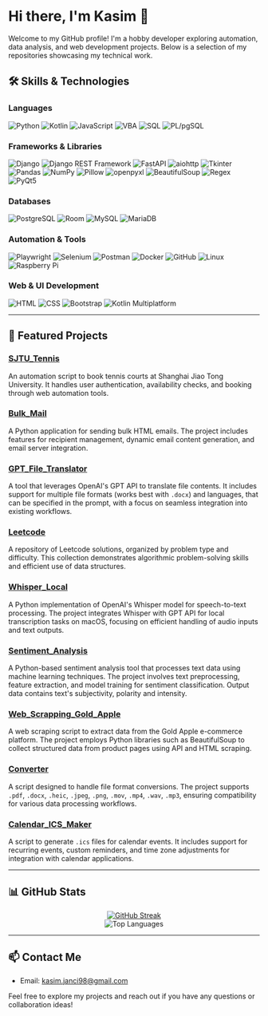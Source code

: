 # Hi there, I'm Kasim 👋

Welcome to my GitHub profile! I'm a hobby developer exploring automation, data analysis, and web development projects. Below is a selection of my repositories showcasing my technical work.

## 🛠️ Skills & Technologies

### Languages
![Python](https://img.shields.io/badge/Python-3776AB?style=for-the-badge&logo=python&logoColor=white)
![Kotlin](https://img.shields.io/badge/Kotlin-7F52FF?style=for-the-badge&logo=kotlin&logoColor=white)
![JavaScript](https://img.shields.io/badge/JavaScript-F7DF1E?style=for-the-badge&logo=javascript&logoColor=black)
![VBA](https://img.shields.io/badge/VBA-004B87?style=for-the-badge&logo=microsoft-excel&logoColor=white)
![SQL](https://img.shields.io/badge/SQL-025E8C?style=for-the-badge&logo=sqlite&logoColor=white)
![PL/pgSQL](https://img.shields.io/badge/PL/pgSQL-336791?style=for-the-badge&logo=postgresql&logoColor=white)

### Frameworks & Libraries
![Django](https://img.shields.io/badge/Django-092E20?style=for-the-badge&logo=django&logoColor=white)
![Django REST Framework](https://img.shields.io/badge/DRF-ff1709?style=for-the-badge&logo=django&logoColor=white)
![FastAPI](https://img.shields.io/badge/FastAPI-005571?style=for-the-badge&logo=fastapi&logoColor=white)
![aiohttp](https://img.shields.io/badge/aiohttp-005571?style=for-the-badge&logo=python&logoColor=white)
![Tkinter](https://img.shields.io/badge/Tkinter-FF69B4?style=for-the-badge&logo=python&logoColor=white)
![Pandas](https://img.shields.io/badge/Pandas-150458?style=for-the-badge&logo=pandas&logoColor=white)
![NumPy](https://img.shields.io/badge/NumPy-013243?style=for-the-badge&logo=numpy&logoColor=white)
![Pillow](https://img.shields.io/badge/Pillow-9C27B0?style=for-the-badge&logo=python&logoColor=white)
![openpyxl](https://img.shields.io/badge/openpyxl-3C78D8?style=for-the-badge&logo=python&logoColor=white)
![BeautifulSoup](https://img.shields.io/badge/BeautifulSoup-4B8BBE?style=for-the-badge&logo=python&logoColor=white)
![Regex](https://img.shields.io/badge/Regex-E10098?style=for-the-badge&logo=python&logoColor=white)
![PyQt5](https://img.shields.io/badge/PyQt5-41CD52?style=for-the-badge&logo=qt&logoColor=white)

### Databases
![PostgreSQL](https://img.shields.io/badge/PostgreSQL-336791?style=for-the-badge&logo=postgresql&logoColor=white)
![Room](https://img.shields.io/badge/Room-FF6F00?style=for-the-badge&logo=sqlite&logoColor=white)
![MySQL](https://img.shields.io/badge/MySQL-4479A1?style=for-the-badge&logo=mysql&logoColor=white)
![MariaDB](https://img.shields.io/badge/MariaDB-003545?style=for-the-badge&logo=mariadb&logoColor=white)

### Automation & Tools
![Playwright](https://img.shields.io/badge/Playwright-2EAD33?style=for-the-badge&logo=playwright&logoColor=white)
![Selenium](https://img.shields.io/badge/Selenium-43B02A?style=for-the-badge&logo=selenium&logoColor=white)
![Postman](https://img.shields.io/badge/Postman-FF6C37?style=for-the-badge&logo=postman&logoColor=white)
![Docker](https://img.shields.io/badge/Docker-2496ED?style=for-the-badge&logo=docker&logoColor=white)
![GitHub](https://img.shields.io/badge/GitHub-181717?style=for-the-badge&logo=github&logoColor=white)
![Linux](https://img.shields.io/badge/Linux-FCC624?style=for-the-badge&logo=linux&logoColor=black)
![Raspberry Pi](https://img.shields.io/badge/Raspberry_Pi-C51A4A?style=for-the-badge&logo=raspberry-pi&logoColor=white)

### Web & UI Development
![HTML](https://img.shields.io/badge/HTML-E34F26?style=for-the-badge&logo=html5&logoColor=white)
![CSS](https://img.shields.io/badge/CSS-1572B6?style=for-the-badge&logo=css3&logoColor=white)
![Bootstrap](https://img.shields.io/badge/Bootstrap-563D7C?style=for-the-badge&logo=bootstrap&logoColor=white)
![Kotlin Multiplatform](https://img.shields.io/badge/Kotlin_Multiplatform-7F52FF?style=for-the-badge&logo=kotlin&logoColor=white)

---

## 📂 Featured Projects

### [SJTU_Tennis](https://github.com/kasyan1337/SJTU_tennis)
An automation script to book tennis courts at Shanghai Jiao Tong University. It handles user authentication, availability checks, and booking through web automation tools.

### [Bulk_Mail](https://github.com/kasyan1337/bulk_mail)
A Python application for sending bulk HTML emails. The project includes features for recipient management, dynamic email content generation, and email server integration.

### [GPT_File_Translator](https://github.com/kasyan1337/GPT_file_translator)
A tool that leverages OpenAI's GPT API to translate file contents. It includes support for multiple file formats (works best with `.docx`) and languages, that can be specified in the prompt, with a focus on seamless integration into existing workflows.

### [Leetcode](https://github.com/kasyan1337/Leetcode)
A repository of Leetcode solutions, organized by problem type and difficulty. This collection demonstrates algorithmic problem-solving skills and efficient use of data structures.

### [Whisper_Local](https://github.com/kasyan1337/whisper_local)
A Python implementation of OpenAI's Whisper model for speech-to-text processing. The project integrates Whisper with GPT API for local transcription tasks on macOS, focusing on efficient handling of audio inputs and text outputs.

### [Sentiment_Analysis](https://github.com/kasyan1337/Sentiment_Analysis)
A Python-based sentiment analysis tool that processes text data using machine learning techniques. The project involves text preprocessing, feature extraction, and model training for sentiment classification. Output data contains text's subjectivity, polarity and intensity.

### [Web_Scrapping_Gold_Apple](https://github.com/kasyan1337/Web_scrapping_gold_apple)
A web scraping script to extract data from the Gold Apple e-commerce platform. The project employs Python libraries such as BeautifulSoup to collect structured data from product pages using API and HTML scraping.

### [Converter](https://github.com/kasyan1337/Converter)
A script designed to handle file format conversions. The project supports `.pdf`, `.docx`, `.heic`, `.jpeg`, `.png`, `.mov`, `.mp4`, `.wav`, `.mp3`, ensuring compatibility for various data processing workflows.

### [Calendar_ICS_Maker](https://github.com/kasyan1337/Calendar_ics_maker)
A script to generate `.ics` files for calendar events. It includes support for recurring events, custom reminders, and time zone adjustments for integration with calendar applications.

---

## 📊 GitHub Stats
<p align="center">
  <a href="https://github.com/DenverCoder1/github-readme-streak-stats">
    <img src="https://github-readme-streak-stats.herokuapp.com/?user=kasyan1337&theme=github-dark&hide_border=true" alt="GitHub Streak"/>
  </a>
  <br/>
  <img src="https://github-readme-stats-m42v.vercel.app/api/top-langs/?username=kasyan1337&layout=compact&theme=radical&hide_border=true&count_private=true" alt="Top Languages"/>
</p>

---

## 📫 Contact Me

- Email: kasim.janci98@gmail.com

Feel free to explore my projects and reach out if you have any questions or collaboration ideas!
